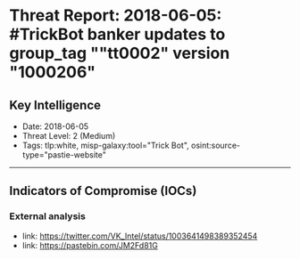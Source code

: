 # Threat Report: 2018-06-05: #TrickBot banker updates to group_tag ""tt0002" version "1000206"


## Key Intelligence
* Date: 2018-06-05
* Threat Level: 2 (Medium)
* Tags: tlp:white, misp-galaxy:tool="Trick Bot", osint:source-type="pastie-website"

---

## Indicators of Compromise (IOCs)
### External analysis
* link: https://twitter.com/VK_Intel/status/1003641498389352454
* link: https://pastebin.com/JM2Fd81G
